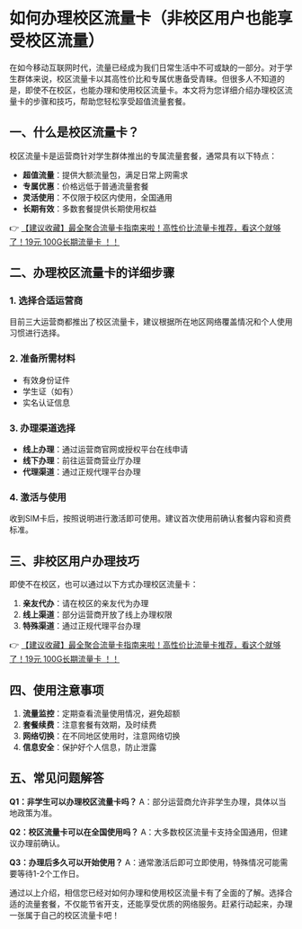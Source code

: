 # 如何办理校区流量卡（非校区用户也能享受校区流量）

在如今移动互联网时代，流量已经成为我们日常生活中不可或缺的一部分。对于学生群体来说，校区流量卡以其高性价比和专属优惠备受青睐。但很多人不知道的是，即使不在校区，也能办理和使用校区流量卡。本文将为您详细介绍办理校区流量卡的步骤和技巧，帮助您轻松享受超值流量套餐。

## 一、什么是校区流量卡？

校区流量卡是运营商针对学生群体推出的专属流量套餐，通常具有以下特点：
- **超值流量**：提供大额流量包，满足日常上网需求
- **专属优惠**：价格远低于普通流量套餐
- **灵活使用**：不仅限于校区内使用，全国通用
- **长期有效**：多数套餐提供长期使用权益

👉 [【建议收藏】最全聚合流量卡指南来啦！高性价比流量卡推荐，看这个就够了！19元 100G长期流量卡 ！！](https://bit.ly/Liuliangka)

## 二、办理校区流量卡的详细步骤

### 1. 选择合适运营商
目前三大运营商都推出了校区流量卡，建议根据所在地区网络覆盖情况和个人使用习惯进行选择。

### 2. 准备所需材料
- 有效身份证件
- 学生证（如有）
- 实名认证信息

### 3. 办理渠道选择
- **线上办理**：通过运营商官网或授权平台在线申请
- **线下办理**：前往运营商营业厅办理
- **代理渠道**：通过正规代理平台办理

### 4. 激活与使用
收到SIM卡后，按照说明进行激活即可使用。建议首次使用前确认套餐内容和资费标准。

## 三、非校区用户办理技巧

即使不在校区，也可以通过以下方式办理校区流量卡：
1. **亲友代办**：请在校区的亲友代为办理
2. **线上渠道**：部分运营商开放了线上办理权限
3. **特殊渠道**：通过正规代理平台办理

👉 [【建议收藏】最全聚合流量卡指南来啦！高性价比流量卡推荐，看这个就够了！19元 100G长期流量卡 ！！](https://bit.ly/Liuliangka)

## 四、使用注意事项

1. **流量监控**：定期查看流量使用情况，避免超额
2. **套餐续费**：注意套餐有效期，及时续费
3. **网络切换**：在不同地区使用时，注意网络切换
4. **信息安全**：保护好个人信息，防止泄露

## 五、常见问题解答

**Q1：非学生可以办理校区流量卡吗？**
A：部分运营商允许非学生办理，具体以当地政策为准。

**Q2：校区流量卡可以在全国使用吗？**
A：大多数校区流量卡支持全国通用，但建议办理前确认。

**Q3：办理后多久可以开始使用？**
A：通常激活后即可立即使用，特殊情况可能需要等待1-2个工作日。

通过以上介绍，相信您已经对如何办理和使用校区流量卡有了全面的了解。选择合适的流量套餐，不仅能节省开支，还能享受优质的网络服务。赶紧行动起来，办理一张属于自己的校区流量卡吧！